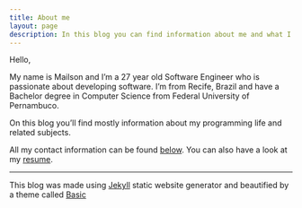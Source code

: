 ```yaml
---
title: About me
layout: page
description: In this blog you can find information about me and what I've been doing lately
---
```

Hello,

My name is Mailson and I’m a 27 year old Software Engineer who is passionate about developing software. I’m from Recife, Brazil and have a Bachelor degree in Computer Science from Federal University of Pernambuco.

On this blog you’ll find mostly information about my programming life and related subjects.

All my contact information can be found [below](#contact). You can also have a look at my [resume](http://mailson.org/cv.pdf).

---

This blog was made using [Jekyll][] static website generator and beautified by a theme called [Basic][Basic theme]

[Jekyll]: http://jekyllrb.com/
[Basic theme]: http://themeforest.net/item/basic-ultraclean-responsive-blog-theme/3726332
